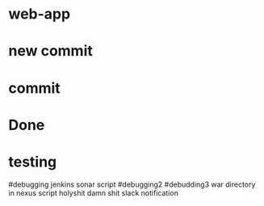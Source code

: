 # web-app
# new commit
# commit
# Done
# testing
#debugging jenkins sonar script
#debugging2
#debudding3 war directory in nexus script
holyshit damn shit
slack notification
